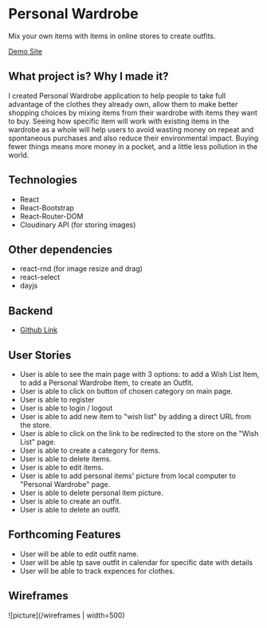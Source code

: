 # Personal Wardrobe
Mix your own items with items in online stores to create outfits.

[Demo Site](https://personal-wardrobe-fe.herokuapp.com)

## What project is? Why I made it?
I created Personal Wardrobe application to help people to take full advantage of the clothes they already own, allow them to make better shopping choices by mixing items from their wardrobe with items they want to buy. Seeing how specific item will work with existing items in the wardrobe as a whole will help users to avoid wasting money on repeat and spontaneous purchases and also reduce their environmental impact. Buying fewer things means more money in a pocket, and a little less pollution in the world.

## Technologies
* React
* React-Bootstrap
* React-Router-DOM
* Cloudinary API (for storing images)

## Other dependencies
* react-rnd (for image resize and drag)
* react-select
* dayjs

## Backend
* [Github Link](https://github.com/Valeriya-Ilina/personal-wardrobe-api)

## User Stories
* User is able to see the main page with 3 options: to add a Wish List Item, to add a Personal Wardrobe Item, to create an Outfit.
* User is able to click on button of chosen category on main page.
* User is able to register
* User is able to login / logout
* User is able to add new item to "wish list" by adding a direct URL from the store.
* User is able to click on the link to be redirected to the store on the "Wish List" page.
* User is able to create a category for items.
* User is able to delete items.
* User is able to edit items.
* User is able to add personal items' picture from local computer to "Personal Wardrobe" page.
* User is able to delete personal item picture.
* User is able to create an outfit.
* User is able to delete an outfit.

## Forthcoming Features
* User will be able to edit outfit name.
* User will be able tp save outfit in calendar for specific date with details
* User will be able to track expences for clothes.

## Wireframes
![picture](/wireframes | width=500)
